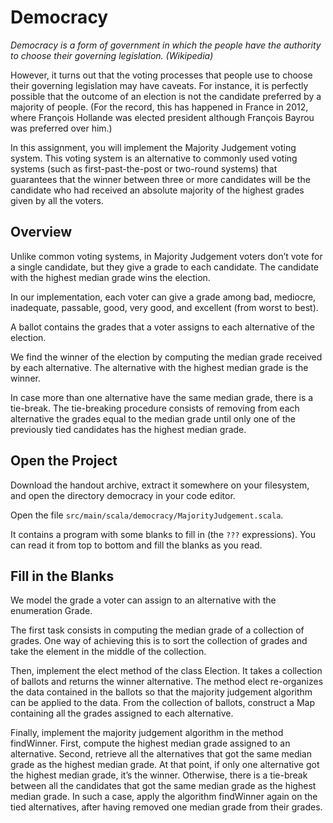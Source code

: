 # Democracy

_Democracy is a form of government in which the people have the authority to choose their governing legislation. (Wikipedia)_

However, it turns out that the voting processes that people use to choose their governing legislation may have caveats. For instance, it is perfectly possible that the outcome of an election is not the candidate preferred by a majority of people. (For the record, this has happened in France in 2012, where François Hollande was elected president although François Bayrou was preferred over him.)

In this assignment, you will implement the Majority Judgement voting system. This voting system is an alternative to commonly used voting systems (such as first-past-the-post or two-round systems) that guarantees that the winner between three or more candidates will be the candidate who had received an absolute majority of the highest grades given by all the voters.

## Overview

Unlike common voting systems, in Majority Judgement voters don’t vote for a single candidate, but they give a grade to each candidate. The candidate with the highest median grade wins the election.

In our implementation, each voter can give a grade among bad, mediocre, inadequate, passable, good, very good, and excellent (from worst to best).

A ballot contains the grades that a voter assigns to each alternative of the election.

We find the winner of the election by computing the median grade received by each alternative. The alternative with the highest median grade is the winner.

In case more than one alternative have the same median grade, there is a tie-break. The tie-breaking procedure consists of removing from each alternative the grades equal to the median grade until only one of the previously tied candidates has the highest median grade.

## Open the Project

Download the handout archive, extract it somewhere on your filesystem, and open the directory democracy in your code editor.

Open the file `src/main/scala/democracy/MajorityJudgement.scala`.

It contains a program with some blanks to fill in (the `???` expressions). You can read it from top to bottom and fill the blanks as you read.

## Fill in the Blanks

We model the grade a voter can assign to an alternative with the enumeration Grade.

The first task consists in computing the median grade of a collection of grades. One way of achieving this is to sort the collection of grades and take the element in the middle of the collection.

Then, implement the elect method of the class Election. It takes a collection of ballots and returns the winner alternative. The method elect re-organizes the data contained in the ballots so that the majority judgement algorithm can be applied to the data. From the collection of ballots, construct a Map containing all the grades assigned to each alternative.

Finally, implement the majority judgement algorithm in the method findWinner. First, compute the highest median grade assigned to an alternative. Second, retrieve all the alternatives that got the same median grade as the highest median grade. At that point, if only one alternative got the highest median grade, it’s the winner. Otherwise, there is a tie-break between all the candidates that got the same median grade as the highest median grade. In such a case, apply the algorithm findWinner again on the tied alternatives, after having removed one median grade from their grades.
